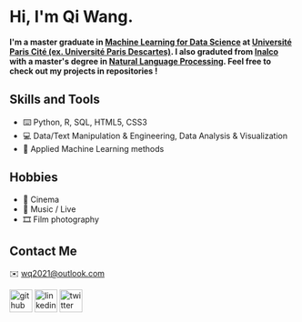 # Hi, I'm Qi Wang.

<!-- ![Profile views](https://gpvc.arturio.dev/wq2021) -->

**I'm a master graduate in [Machine Learning for Data Science](https://biomedicale.u-paris.fr/master-informatique/master-informatique-amsd/) at [Université  Paris Cité (ex. Université Paris Descartes)](https://u-paris.fr/). I also graduted from [Inalco](http://www.inalco.fr/) with a master's degree in [Natural Language Processing](https://er-tim.fr/master_2). Feel free to check out my projects in repositories !**

## Skills and Tools
- ⌨️ Python, R, SQL, HTML5, CSS3 
- 💻 Data/Text Manipulation & Engineering, Data Analysis & Visualization
- 🧰 Applied Machine Learning methods

## Hobbies
- 🎥 Cinema  
- 🎵 Music / Live
- 🎞 Film photography

## Contact Me
✉️ wq2021@outlook.com   

[<img src='https://cdn.jsdelivr.net/npm/simple-icons@3.0.1/icons/github.svg' alt='github' height='40'>](https://github.com/wq2021)  [<img src='https://cdn.jsdelivr.net/npm/simple-icons@3.0.1/icons/linkedin.svg' alt='linkedin' height='40'>](https://www.linkedin.com/in/qi-wang-562669bb/)  [<img src='https://cdn.jsdelivr.net/npm/simple-icons@3.0.1/icons/twitter.svg' alt='twitter' height='40'>](https://twitter.com/Quutamo7)  
